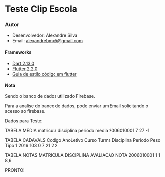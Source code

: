 # Teste Clip Escola

### Autor

 - Desenvolvedor: Alexandre Silva
 - Email: alexandrebmx5@gmail.com

#### Frameworks

 - [Dart 2.13.0](https://dart.dev/)
 - [Flutter 2.2.0](https://flutter.dev/)
 - [Guia de estilo código em flutter](https://github.com/flutter/flutter/wiki/Style-guide-for-Flutter-repo)

#### Nota

Sendo o banco de dados utilizado Firebase.

Para a analise do banco de dados, pode enviar um Email solicitando o acesso ao firebase.

Dados para Teste:

TABELA MEDIA
matricula  disciplina periodo media
2006010001     7        27     -1

TABELA CADAVALS
Codigo   AnoLetivo  Curso  Turma  Disciplina  Periodo  Peso  Tipo
1          2016       103    0        7         21      2      2

TABELA NOTAS
MATRICULA  DISCIPLINA AVALIACAO  NOTA
2006010001     1          1      8,6


PRONTO!
